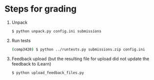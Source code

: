 # Steps for grading

1. Unpack
   ```bash
   $ python unpack.py config.ini submissions
   ```
2. Run tests
   ```bash
   (comp3420) $ python ../runtests.py submissions.zip config.ini
   ```
3. Feedback upload (but the resulting file for upload did not update the feedback to iLearn)
   ```bash
   $ python upload_feedback_files.py
   ```
   
